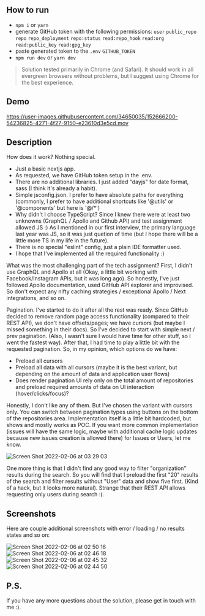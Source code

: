 ## How to run
- `npm i` or `yarn`
- generate GitHub token with the following permissions: `user` `public_repo` `repo` `repo_deployment` `repo:status` `read:repo_hook` `read:org` `read:public_key` `read:gpg_key`
- paste generated token to the `.env` `GITHUB_TOKEN`
- `npm run dev` or `yarn dev`

> Solution tested primarily in Chrome (and Safari). It should work in all evergreen browsers without problems, but I suggest using Chrome for the best experience.

## Demo
https://user-images.githubusercontent.com/34650035/152666200-54236825-4271-4f27-9150-e23610d3e5cd.mov

## Description

How does it work? Nothing special. 
- Just a basic nextjs app.
- As requested, we have GitHub token setup in the .env.
- There are no additional libraries. I just added "dayjs" for date format, sass (I think it's already a habit).
- Simple jsconfig.json. I prefer to have absolute paths for everything (commonly, I prefer to have additional shortcuts like '@utils' or '@components' but here is '@/*')
- Why didn't I choose TypeScript? Since I knew there were at least two unknowns (GraphQL / Apollo and Github API) and test assignment allowed JS :) As I mentioned in our first interview, the primary language last year was JS, so it was just quetion of time (but I hope there will be a little more TS in my life in the future).
- There is no special "eslint" config, just a plain IDE formatter used.
- I hope that I've implemented all the required functionality :)

What was the most challenging part of the tech assignment? First, I didn't use GraphQL and Apollo at all (Okay, a little bit working with Facebook/Instagram APIs, but it was long ago). So honestly, I've just followed Apollo documentation, used GitHub API explorer and improvised. So don't expect any nifty caching strategies / exceptional Apollo / Next integrations, and so on.

Pagination. I've started to do it after all the rest was ready. Since GitHub decided to remove random page access functionality (compared to their REST API), we don't have offsets/pages; we have cursors (but maybe I missed something in their docs). So I've decided to start with simple next / prev pagination. (Also, I wasn't sure I would have time for other stuff, so I went the fastest way). After that, I had time to play a little bit with the requested pagination. So, in my opinion, which options do we have: 
- Preload all cursors
- Preload all data with all cursors (maybe it is the best variant, but depending on the amount of data and application user flows)
- Does render pagination UI rely only on the total amount of repositories and preload required amounts of data on UI interaction (hover/clicks/focus)?

Honestly, I don't like any of them. But I've chosen the variant with cursors only. You can switch between pagination types using buttons on the bottom of the repositories area. Implementation itself is a little bit hardcoded, but shows and mostly works as POC. If you want more common implementation (issues will have the same logic, maybe with additional cache logic updates because new issues creation is allowed there) for Issues or Users, let me know.

![Screen Shot 2022-02-06 at 03 29 03](https://user-images.githubusercontent.com/34650035/152666256-495acbd4-4c63-4d32-a1ea-2309f54c6005.png)

One more thing is that I didn't find any good way to filter "organization" results during the search. So you will find that I preload the first "20" results of the search and filter results without "User" data and show five first. (Kind of a hack, but it looks more natural). Strange that their REST API allows requesting only users during search :(.

## Screenshots
Here are couple additional screenshots with error / loading / no results states and so on:

![Screen Shot 2022-02-06 at 02 50 16](https://user-images.githubusercontent.com/34650035/152666257-b7b925fa-ce31-4e6a-b164-956a7e8e2289.png)
![Screen Shot 2022-02-06 at 02 46 18](https://user-images.githubusercontent.com/34650035/152666259-a89f7abb-f8a2-4b38-95db-7bf0485fcd62.png)
![Screen Shot 2022-02-06 at 02 45 32](https://user-images.githubusercontent.com/34650035/152666260-547d07d9-331f-4a63-a139-efb5823596ee.png)
![Screen Shot 2022-02-06 at 02 44 50](https://user-images.githubusercontent.com/34650035/152666261-b5bbc0ef-1c86-4abd-9241-1d059dc3adca.png)

## P.S.
If you have any more questions about the solution, please get in touch with me :).
